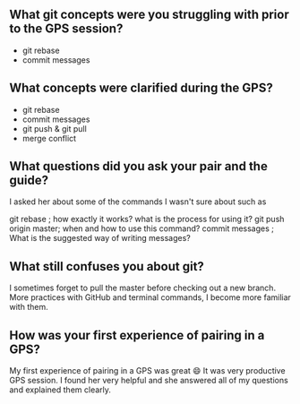 ## What git concepts were you struggling with prior to the GPS session?

- git rebase
- commit messages

## What concepts were clarified during the GPS?

- git rebase
- commit messages
- git push & git pull
- merge conflict

## What questions did you ask your pair and the guide?

I asked her about some of the commands I wasn't sure about such as

git rebase ; how exactly it works? what is the process for using it?
git push origin master; when and how to use this command?
commit messages ; What is the suggested way of writing messages?

## What still confuses you about git?

I sometimes forget to pull the master before checking out a new branch. More practices with GitHub and terminal commands, I become more familiar with them.

## How was your first experience of pairing in a GPS?

My first experience of pairing in a GPS was great :smile: It was very productive GPS session. I found her very helpful and she answered all of my questions and explained them clearly.